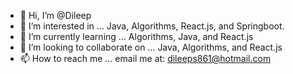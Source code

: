 - 👋 Hi, I’m @Dileep
- 👀 I’m interested in ... Java, Algorithms, React.js, and Springboot.
- 🌱 I’m currently learning ... Algorithms, Java, and React.js
- 💞️ I’m looking to collaborate on ... Java, Algorithms, and React.js
- 📫 How to reach me ... email me at: dileeps861@hotmail.com

<!---
dileeps861/dileeps861 is a ✨ special ✨ repository because its `README.md` (this file) appears on your GitHub profile.
You can click the Preview link to take a look at your changes.
--->
